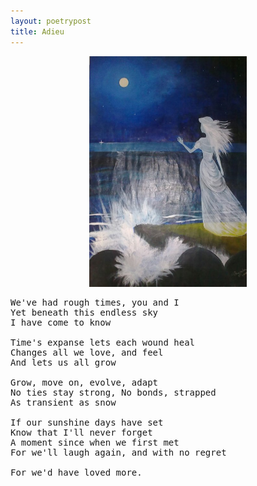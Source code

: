 ```yaml
---
layout: poetrypost
title: Adieu
---
```


<p align="center">
	<img src="/Portfolio/Paintings/adieu.jpg" alt="Yosemite" style="width:50%">	
</p>

<pre>
We've had rough times, you and I
Yet beneath this endless sky
I have come to know

Time's expanse lets each wound heal
Changes all we love, and feel
And lets us all grow

Grow, move on, evolve, adapt
No ties stay strong, No bonds, strapped
As transient as snow

If our sunshine days have set
Know that I'll never forget
A moment since when we first met
For we'll laugh again, and with no regret

For we'd have loved more.
</pre>